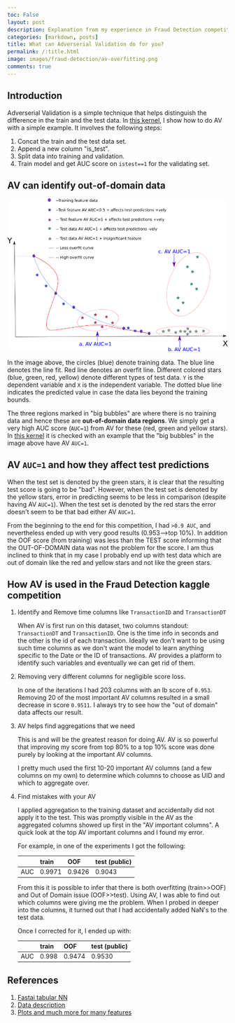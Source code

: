 ```yaml
---
toc: False
layout: post
description: Explanation from my experience in Fraud Detection competition
categories: [markdown, posts]
title: What can Adverserial Validation do for you?
permalink: /:title.html
image: images/fraud-detection/av-overfitting.png
comments: true
---
```


## **Introduction**

Adverserial Validation is a simple technique that helps distinguish
the difference in the train and the test data. In [this kernel](https://www.kaggle.com/thejravichandran/adverserial-validation-where-auc-1), I
show how to do AV with a simple example. It involves the following
steps:

1. Concat the train and the test data set. 
2. Append a new column "is_test".
3. Split data into training and validation.
4. Train model and get AUC score on `istest==1` for the validating set.

## **AV can identify out-of-domain data**

![av-overfitting.png](./images/fraud-detection/av-overfitting.png)

In the image above, the circles (blue) denote training data. The blue
line denotes the line fit. Red line denotes an overfit line. Different
colored stars (blue, green, red, yellow) denote different types of
test data. `Y` is the dependent variable and `X` is the independent
variable. The dotted blue line indicates the predicted value in case
the data lies beyond the training bounds.

The three regions marked in "big bubbles" are where there is no
training data and hence these are **out-of-domain data regions**. We
simply get a very high AUC score (`AUC=1`) from AV for these (red,
green and yellow stars). In [this kernel](https://www.kaggle.com/thejravichandran/adverserial-validation-where-auc-1) it is checked with an
example that the "big bubbles" in the image above have AV `AUC=1`.

## **AV `AUC=1` and how they affect test predictions**

When the test set is denoted by the green stars, it is clear that the
resulting test score is going to be "bad". However, when the test set
is denoted by the yellow stars, error in predicting seems to be less
in comparison (despite having AV `AUC=1`). When the test set is
denoted by the red stars the error doesn't seem to be that bad either
AV `AUC=1`.

From the beginning to the end for this competition, I had `>0.9 AUC`,
and nevertheless ended up with very good results (0.953-->top 10%). In
addition the OOF score (from training) was less than the TEST score
informing that the OUT-OF-DOMAIN data was not the problem for the
score. I am thus inclined to think that in my case I probably end up
with test data which are out of domain like the red and yellow stars
and not like the green stars.

## **How AV is used in the Fraud Detection kaggle competition**

1. Identify and Remove time columns like `TransactionID` and
   `TransactionDT`
   
   When AV is first run on this dataset, two columns standout:
   `TransactionDT` and `TransactionID`. One is the time info in
   seconds and the other is the id of each transaction. Ideally we
   don't want to be using such time columns as we don't want the model
   to learn anything specific to the Date or the ID of
   transactions. AV provides a platform to identify such variables and
   eventually we can get rid of them.

2. Removing very different columns for negligible score loss.

	In one of the iterations I had 203 columns with an lb score of
	`0.953`. Removing 20 of the most important AV columns resulted in
	a small decrease in score `0.9511`. I always try to see how the
	"out of domain" data affects our result.

3. AV helps find aggregations that we need

	This is and will be the greatest reason for doing AV. AV is so
	powerful that improving my score from top 80% to a top 10% score
	was done purely by looking at the important AV columns. 

	I pretty much used the first 10-20 important AV columns (and a few
	columns on my own) to determine which columns to choose as UID and
	which to aggregate over.

4. Find mistakes with your AV

	I applied aggregation to the training dataset and accidentally did
	not apply it to the test. This was promptly visible in the AV as
	the aggregated columns showed up first in the "AV important
	columns". A quick look at the top AV important columns and I found
	my error.

	For example, in one of the experiments I got the following:

	|     | train  | OOF    | test (public) |
	|-----|--------|--------|---------------|
	| AUC | 0.9971 | 0.9426 | 0.9043        |


	From this it is possible to infer that there is both overfitting
	(train>>OOF) and Out of Domain issue (OOF>>test). Using AV, I was
	able to find out which columns were giving me the problem. When I
	probed in deeper into the columns, it turned out that I had
	accidentally added NaN's to the test data.

	Once I corrected for it, I ended up with:

	|     | train | OOF    | test (public) |
	|-----|-------|--------|---------------|
	| AUC | 0.998 | 0.9474 | 0.9530        |


## **References**

1. [Fastai tabular NN](https://github.com/fastai/fastbook/blob/master/09_tabular.ipynb)
1. [Data description](https://www.kaggle.com/c/ieee-fraud-detection/discussion/101203)
1. [Plots and much more for many features](https://www.kaggle.com/alijs1/ieee-transaction-columns-reference)

